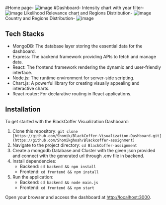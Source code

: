 #Home page-
![image](https://github.com/Shomikghosh/Blackcoffer-assignment/assets/59383763/4d4846fe-1893-42e9-a44d-e044e1955b2c)
#Dashboard-
Intensity chart with year filter-
![image](https://github.com/Shomikghosh/Blackcoffer-assignment/assets/59383763/f5ced8fa-511e-44d8-a55d-721ed22862b5)
Likelihood Relevance chart and Regions Distribution-
![image](https://github.com/Shomikghosh/Blackcoffer-assignment/assets/59383763/906e9b64-f705-400c-9888-ed03179a5fc0)
Country and Regions Distribution-
![image](https://github.com/Shomikghosh/Blackcoffer-assignment/assets/59383763/7532e099-01b2-4521-9370-21584c15e225)



## Tech Stacks

- MongoDB: The database layer storing the essential data for the dashboard.
- Express: The backend framework providing APIs to fetch and manage data.
- React: The frontend framework rendering the dynamic and user-friendly interface.
- Node.js: The runtime environment for server-side scripting.
- Chart.js: A powerful library for creating visually appealing and interactive charts.
- React router: For declarative routing in React applications.

## Installation

To get started with the BlackCoffer Visualization Dashboard:

1. Clone this repository: `git clone [https://github.com/Shomik/BlackCoffer-Visualization-Dashboard.git](https://github.com/Shomikghosh/Blackcoffer-assignment)`
2. Navigate to the project directory: `cd BlackCoffer-assignment`
3. Create a mongodb Database and Cluster with the given json provided and connect with the generated url through .env file in backend.
4. Install dependencies:
   - Backend: `cd backend && npm install`
   - Frontend: `cd frontend && npm install`
5. Run the application:
   - Backend: `cd backend && node main.js`
   - Frontend: `cd frontend && npm start`

Open your browser and access the dashboard at [http://localhost:3000](http://localhost:3000).


